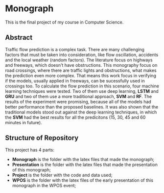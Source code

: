 # Monograph

This is the final project of my course in Computer Science. 

## Abstract

Traffic flow prediction is a complex task. There are many challenging factors that must be taken into consideration, like flow oscillation, accidents and the local weather (random factors). The literature focus on highways and freeways, which doesn't have obstructions. This monography focus on road crossings, where there are traffic lights and obstructions, what makes the prediction even more complex. That means this work focus in verifying if the models, usually applied in freeways, can be sucessfully used in crossings too. To calculate the flow prediction in this scenario, four machine learning techniques were tested. Two of them use deep learning, **LSTM** and **GRU** and two of them use a more traditional approach, **SVM** and **RF**. The results of the experiment were promising, because all of the models had better performance than the proposed baselines. It was also shown that the traditional models stood out against the deep learning techniques, in which the **SVM** had the best results for all the predicitons (15, 30, 45 and 60 minutes in future).

## Structure of Repository

This project has 4 parts:

+ **Monograph** is the folder with the latex files that made the monograph;
+ **Presentation** is the folder with the latex files that made the presentation of this monograph;
+ **Project** is the folder with the code and data used;
+ **WPOS** is the folder with the latex files of the early presentation of this monograph in the WPOS event;